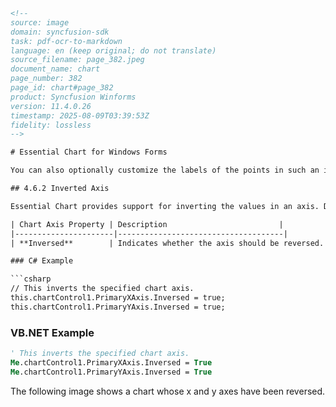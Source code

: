 ```html
<!-- 
source: image
domain: syncfusion-sdk
task: pdf-ocr-to-markdown
language: en (keep original; do not translate)
source_filename: page_382.jpeg
document_name: chart
page_number: 382
page_id: chart#page_382
product: Syncfusion Winforms
version: 11.4.0.26
timestamp: 2025-08-09T03:39:53Z
fidelity: lossless
--> 

# Essential Chart for Windows Forms

You can also optionally customize the labels of the points in such an indexed series as explained in **Chart Labels Customization**.

## 4.6.2 Inverted Axis

Essential Chart provides support for inverting the values in an axis. Data on an inverted axis is plotted in the opposite direction - top to bottom for y-axis and right to left for x-axis. To enable this behavior, set the **ChartAxis.Inversed** to **true**.

| Chart Axis Property | Description                         |
|----------------------|-------------------------------------|
| **Inversed**        | Indicates whether the axis should be reversed. |

### C# Example

```csharp
// This inverts the specified chart axis.
this.chartControl1.PrimaryXAxis.Inversed = true;
this.chartControl1.PrimaryYAxis.Inversed = true;
```

### VB.NET Example

```vb
' This inverts the specified chart axis.
Me.chartControl1.PrimaryXAxis.Inversed = True
Me.chartControl1.PrimaryYAxis.Inversed = True
```

The following image shows a chart whose x and y axes have been reversed.

<!-- tags: [chart, inverted axis, Essential Chart, Windows Forms, ChartAxis.Inversed, C#, VB.NET] keywords: [chart customization, axis inversion, data plotting, reverse axis, essential chart properties, winforms chart, axis direction, x-axis, y-axis, API reference, code examples] -->
```